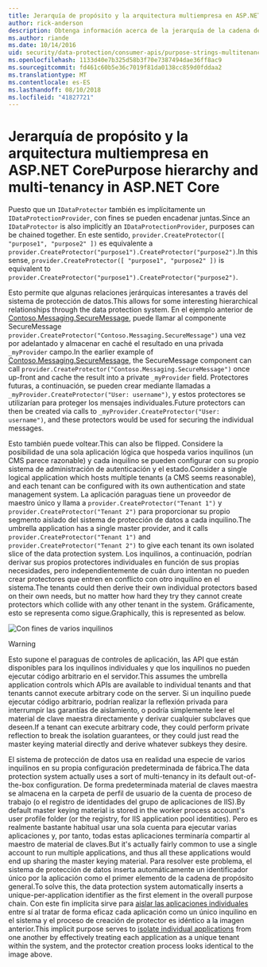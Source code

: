 ```yaml
---
title: Jerarquía de propósito y la arquitectura multiempresa en ASP.NET Core
author: rick-anderson
description: Obtenga información acerca de la jerarquía de la cadena de propósito y la arquitectura multiempresa en relación con las API de protección de datos de ASP.NET Core.
ms.author: riande
ms.date: 10/14/2016
uid: security/data-protection/consumer-apis/purpose-strings-multitenancy
ms.openlocfilehash: 1133d40e7b325d58b3f70e7387494dae36ff8ac9
ms.sourcegitcommit: fd461c60b5e36c7019f81da0138cc859d0fddaa2
ms.translationtype: MT
ms.contentlocale: es-ES
ms.lasthandoff: 08/10/2018
ms.locfileid: "41827721"
---
```

# <a name="purpose-hierarchy-and-multi-tenancy-in-aspnet-core"></a><span data-ttu-id="12bb8-103">Jerarquía de propósito y la arquitectura multiempresa en ASP.NET Core</span><span class="sxs-lookup"><span data-stu-id="12bb8-103">Purpose hierarchy and multi-tenancy in ASP.NET Core</span></span>

<span data-ttu-id="12bb8-104">Puesto que un `IDataProtector` también es implícitamente un `IDataProtectionProvider`, con fines se pueden encadenar juntas.</span><span class="sxs-lookup"><span data-stu-id="12bb8-104">Since an `IDataProtector` is also implicitly an `IDataProtectionProvider`, purposes can be chained together.</span></span> <span data-ttu-id="12bb8-105">En este sentido, `provider.CreateProtector([ "purpose1", "purpose2" ])` es equivalente a `provider.CreateProtector("purpose1").CreateProtector("purpose2")`.</span><span class="sxs-lookup"><span data-stu-id="12bb8-105">In this sense, `provider.CreateProtector([ "purpose1", "purpose2" ])` is equivalent to `provider.CreateProtector("purpose1").CreateProtector("purpose2")`.</span></span>

<span data-ttu-id="12bb8-106">Esto permite que algunas relaciones jerárquicas interesantes a través del sistema de protección de datos.</span><span class="sxs-lookup"><span data-stu-id="12bb8-106">This allows for some interesting hierarchical relationships through the data protection system.</span></span> <span data-ttu-id="12bb8-107">En el ejemplo anterior de [Contoso.Messaging.SecureMessage](xref:security/data-protection/consumer-apis/purpose-strings#data-protection-contoso-purpose), puede llamar al componente SecureMessage `provider.CreateProtector("Contoso.Messaging.SecureMessage")` una vez por adelantado y almacenar en caché el resultado en una privada `_myProvider` campo.</span><span class="sxs-lookup"><span data-stu-id="12bb8-107">In the earlier example of [Contoso.Messaging.SecureMessage](xref:security/data-protection/consumer-apis/purpose-strings#data-protection-contoso-purpose), the SecureMessage component can call `provider.CreateProtector("Contoso.Messaging.SecureMessage")` once up-front and cache the result into a private `_myProvider` field.</span></span> <span data-ttu-id="12bb8-108">Protectores futuras, a continuación, se pueden crear mediante llamadas a `_myProvider.CreateProtector("User: username")`, y estos protectores se utilizarían para proteger los mensajes individuales.</span><span class="sxs-lookup"><span data-stu-id="12bb8-108">Future protectors can then be created via calls to `_myProvider.CreateProtector("User: username")`, and these protectors would be used for securing the individual messages.</span></span>

<span data-ttu-id="12bb8-109">Esto también puede voltear.</span><span class="sxs-lookup"><span data-stu-id="12bb8-109">This can also be flipped.</span></span> <span data-ttu-id="12bb8-110">Considere la posibilidad de una sola aplicación lógica que hospeda varios inquilinos (un CMS parece razonable) y cada inquilino se pueden configurar con su propio sistema de administración de autenticación y el estado.</span><span class="sxs-lookup"><span data-stu-id="12bb8-110">Consider a single logical application which hosts multiple tenants (a CMS seems reasonable), and each tenant can be configured with its own authentication and state management system.</span></span> <span data-ttu-id="12bb8-111">La aplicación paraguas tiene un proveedor de maestro único y llama a `provider.CreateProtector("Tenant 1")` y `provider.CreateProtector("Tenant 2")` para proporcionar su propio segmento aislado del sistema de protección de datos a cada inquilino.</span><span class="sxs-lookup"><span data-stu-id="12bb8-111">The umbrella application has a single master provider, and it calls `provider.CreateProtector("Tenant 1")` and `provider.CreateProtector("Tenant 2")` to give each tenant its own isolated slice of the data protection system.</span></span> <span data-ttu-id="12bb8-112">Los inquilinos, a continuación, podrían derivar sus propios protectores individuales en función de sus propias necesidades, pero independientemente de cuán duro intentan no pueden crear protectores que entren en conflicto con otro inquilino en el sistema.</span><span class="sxs-lookup"><span data-stu-id="12bb8-112">The tenants could then derive their own individual protectors based on their own needs, but no matter how hard they try they cannot create protectors which collide with any other tenant in the system.</span></span> <span data-ttu-id="12bb8-113">Gráficamente, esto se representa como sigue.</span><span class="sxs-lookup"><span data-stu-id="12bb8-113">Graphically, this is represented as below.</span></span>

![Con fines de varios inquilinos](purpose-strings-multitenancy/_static/purposes-multi-tenancy.png)

>[!WARNING]
> <span data-ttu-id="12bb8-115">Esto supone el paraguas de controles de aplicación, las API que están disponibles para los inquilinos individuales y que los inquilinos no pueden ejecutar código arbitrario en el servidor.</span><span class="sxs-lookup"><span data-stu-id="12bb8-115">This assumes the umbrella application controls which APIs are available to individual tenants and that tenants cannot execute arbitrary code on the server.</span></span> <span data-ttu-id="12bb8-116">Si un inquilino puede ejecutar código arbitrario, podrían realizar la reflexión privada para interrumpir las garantías de aislamiento, o podría simplemente leer el material de clave maestra directamente y derivar cualquier subclaves que deseen.</span><span class="sxs-lookup"><span data-stu-id="12bb8-116">If a tenant can execute arbitrary code, they could perform private reflection to break the isolation guarantees, or they could just read the master keying material directly and derive whatever subkeys they desire.</span></span>

<span data-ttu-id="12bb8-117">El sistema de protección de datos usa en realidad una especie de varios inquilinos en su propia configuración predeterminada de fábrica.</span><span class="sxs-lookup"><span data-stu-id="12bb8-117">The data protection system actually uses a sort of multi-tenancy in its default out-of-the-box configuration.</span></span> <span data-ttu-id="12bb8-118">De forma predeterminada material de claves maestra se almacena en la carpeta de perfil de usuario de la cuenta de proceso de trabajo (o el registro de identidades del grupo de aplicaciones de IIS).</span><span class="sxs-lookup"><span data-stu-id="12bb8-118">By default master keying material is stored in the worker process account's user profile folder (or the registry, for IIS application pool identities).</span></span> <span data-ttu-id="12bb8-119">Pero es realmente bastante habitual usar una sola cuenta para ejecutar varias aplicaciones y, por tanto, todas estas aplicaciones terminaría compartir al maestro de material de claves.</span><span class="sxs-lookup"><span data-stu-id="12bb8-119">But it's actually fairly common to use a single account to run multiple applications, and thus all these applications would end up sharing the master keying material.</span></span> <span data-ttu-id="12bb8-120">Para resolver este problema, el sistema de protección de datos inserta automáticamente un identificador único por la aplicación como el primer elemento de la cadena de propósito general.</span><span class="sxs-lookup"><span data-stu-id="12bb8-120">To solve this, the data protection system automatically inserts a unique-per-application identifier as the first element in the overall purpose chain.</span></span> <span data-ttu-id="12bb8-121">Con este fin implícita sirve para [aislar las aplicaciones individuales](xref:security/data-protection/configuration/overview#per-application-isolation) entre sí al tratar de forma eficaz cada aplicación como un único inquilino en el sistema y el proceso de creación de protector es idéntico a la imagen anterior.</span><span class="sxs-lookup"><span data-stu-id="12bb8-121">This implicit purpose serves to [isolate individual applications](xref:security/data-protection/configuration/overview#per-application-isolation) from one another by effectively treating each application as a unique tenant within the system, and the protector creation process looks identical to the image above.</span></span>
